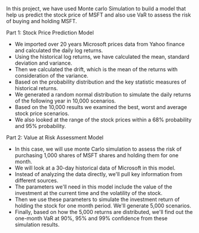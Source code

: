 In this project, we have used Monte carlo Simulation to build a model that help us predict the stock price of MSFT and also use VaR to assess the risk of buying and holding MSFT.

Part 1: Stock Price Prediction Model
- We imported over 20 years Microsoft prices data from Yahoo finance and calculated the daily log returns. 
- Using the historical log returns, we have calculated the mean, standard deviation and variance. 
- Then we calculated the drift, which is the mean of the returns with consideration of the variance. 
- Based on the probability distribution and the key statistic measures of historical returns. 
- We generated a random normal distribution to simulate the daily returns of the following year in 10,000 scenarios. 
- Based on the 10,000 results we examined the best, worst and average stock price scenarios. 
- We also looked at the range of the stock prices within a 68% probability and 95% probability. 

Part 2: Value at Risk Assessment Model
- In this case, we will use monte Carlo simulation to assess the risk of purchasing 1,000 shares of MSFT shares and holding them for one month. 
- We will look at a 30-day historical data of Microsoft in this model. 
- Instead of analyzing the data directly, we'll pull key information from different sources. 
- The parameters we'll need in this model include the value of the investment at the current time and the volatility of the stock. 
- Then we use these parameters to simulate the investment return of holding the stock for one month period. We'll generate 5,000 scenarios. 
- Finally, based on how the 5,000 returns are distributed, we'll find out the one-month VaR at 90%, 95% and 99% confidence from these simulation results.
